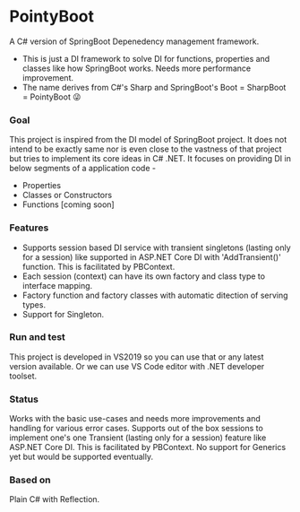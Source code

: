 
# PointyBoot

A C# version of SpringBoot Depenedency management framework.
      
- This is just a DI framework to solve DI for functions, properties and classes like how SpringBoot works. Needs more performance improvement.
- The name derives from C#'s Sharp and SpringBoot's Boot = SharpBoot = PointyBoot :stuck_out_tongue_winking_eye: 

### Goal
This project is inspired from the DI model of SpringBoot project. It does not intend to be exactly same nor is even close to the vastness of that project but tries to implement its core ideas in C# .NET. It focuses on providing DI in below segments of a application code -

- Properties
- Classes or Constructors
- Functions [coming soon]

### Features
- Supports session based DI service with transient singletons (lasting only for a session) like supported in ASP.NET Core DI with 'AddTransient()' function. This is facilitated by PBContext.
- Each session (context) can have its own factory and class type to interface mapping.
- Factory function and factory classes with automatic ditection of serving types.
- Support for Singleton.

### Run and test
This project is developed in VS2019 so you can use that or any latest version available. Or we can use VS Code editor with .NET developer toolset.

### Status
Works with the basic use-cases and needs more improvements and handling for various error cases.
Supports out of the box sessions to implement one's one Transient (lasting only for a session) feature like ASP.NET Core DI. This is facilitated by PBContext.
No support for Generics yet but would be supported eventually.

### Based on
Plain C# with Reflection.
